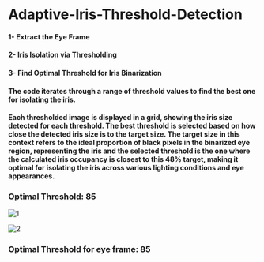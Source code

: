 # Adaptive-Iris-Threshold-Detection

#### 1- Extract the Eye Frame

#### 2- Iris Isolation via Thresholding

#### 3- Find Optimal Threshold for Iris Binarization

#### The code iterates through a range of threshold values to find the best one for isolating the iris. 
#### Each thresholded image is displayed in a grid, showing the iris size detected for each threshold. The best threshold is selected based on how close the detected iris size is to the target size. The target size in this context refers to the ideal proportion of black pixels in the binarized eye region, representing the iris and the selected threshold is the one where the calculated iris occupancy is closest to this 48% target, making it optimal for isolating the iris across various lighting conditions and eye appearances.


### Optimal Threshold: 85 
![1](https://github.com/user-attachments/assets/d353377a-44fa-4212-b5f4-7282c4e5cc51)

![2](https://github.com/user-attachments/assets/a22064a9-035b-40c1-9910-7591ff3a2475)

### Optimal Threshold for eye frame: 85
